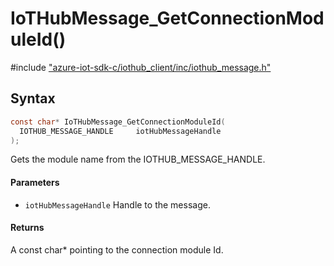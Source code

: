 # IoTHubMessage_GetConnectionModuleId()

\#include ["azure-iot-sdk-c/iothub_client/inc/iothub_message.h"](../iot-c-ref-iothub-message-h.md)  

## Syntax

```C
const char* IoTHubMessage_GetConnectionModuleId(
  IOTHUB_MESSAGE_HANDLE  	iotHubMessageHandle
);

```

Gets the module name from the IOTHUB_MESSAGE_HANDLE.

#### Parameters
* `iotHubMessageHandle` Handle to the message.

#### Returns
A const char* pointing to the connection module Id.

